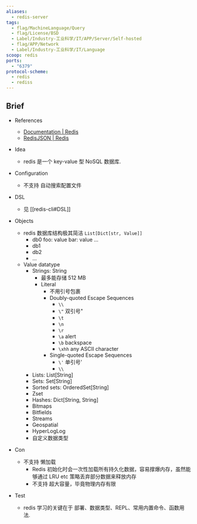 ```yaml
---
aliases:
  - redis-server
tags:
  - flag/MachineLanguage/Query
  - flag/License/BSD
  - Label/Industry-工业科学/IT/APP/Server/Self-hosted
  - flag/APP/Network
  - Label/Industry-工业科学/IT/Language
scoop: redis
ports:
  - "6379"
protocol-scheme:
  - redis
  - rediss
---
```


## Brief

- References
    - [Documentation | Redis](https://redis.io/docs/)
    - [RedisJSON | Redis](https://redis.io/docs/stack/json/)

- Idea
    * redis 是一个 key-value 型 NoSQL 数据库.

- Configuration
    - 不支持 自动搜索配置文件

- DSL
    - 见 [[redis-cli#DSL]]

- Objects
    - redis 数据库结构极其简洁 `List[Dict[str, Value]]`
        - db0
            foo: value
            bar: value
            ...
        - db1
        - db2
        - ...
    - Value datatype
        - Strings: String
            - 最多能存储 512 MB
            - Literal
                * 不用引号包裹
                * Doubly-quoted Escape Sequences
                    - `\\`
                    - `\"`    双引号"
                    - `\t`
                    - `\n`
                    - `\r`
                    - `\a`    alert
                    - `\b`    backspace
                    - `\xhh`    any ASCII character
                * Single-quoted Escape Sequences
                    - `\'`    单引号'
                    - `\\`
        - Lists: List[String]
        - Sets: Set[String]
        - Sorted sets: OrderedSet[String]
        - Zset
        - Hashes: Dict[String, String]
        - Bitmaps
        - Bitfields
        - Streams
        - Geospatial
        - HyperLogLog
        - 自定义数据类型

- Con
    - 不支持 懒加载
        - Redis 初始化时会一次性加载所有持久化数据，容易撑爆内存，虽然能够通过 LRU etc 策略丢弃部分数据来释放内存
        - 不支持 超大容量，毕竟物理内存有限

- Test
    - redis 学习的关键在于 部署、数据类型、REPL、常用内置命令、函数用法.
